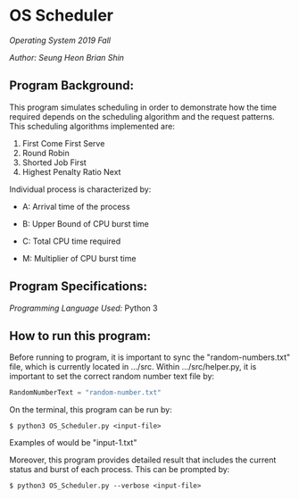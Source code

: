 # OS Scheduler

<i> Operating System 2019 Fall </i>

<i> Author: Seung Heon Brian Shin </i>



## Program Background:
This program simulates scheduling in order to demonstrate how the time required depends on the scheduling algorithm and the request patterns. This scheduling algorithms implemented are:

1. First Come First Serve 
2. Round Robin
3. Shorted Job First
4. Highest Penalty Ratio Next



 Individual process is characterized by:

- A: Arrival time of the process

- B: Upper Bound of CPU burst time

- C: Total CPU time required

- M: Multiplier of CPU burst time



## Program Specifications:

<i> Programming Language Used: </i> Python 3



## How to run this program:

Before running to program, it is important to sync the "random-numbers.txt" file, which is currently located in .../src. Within .../src/helper.py, it is important to set the correct random number text file by:

```python
RandomNumberText = "random-number.txt"
```



On the terminal, this program can be run by:

```terminal
$ python3 OS_Scheduler.py <input-file>
```



Examples of <input-file> would be "input-1.txt"



Moreover, this program provides detailed result that includes the current status and burst of each process. This can be prompted by:

```terminal
$ python3 OS_Scheduler.py --verbose <input-file>
```



